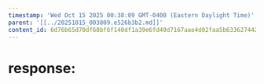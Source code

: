 ```yaml
---
timestamp: 'Wed Oct 15 2025 00:38:09 GMT-0400 (Eastern Daylight Time)'
parent: '[[../20251015_003809.e526b3b2.md]]'
content_id: 6d76b65d70df68bf6f140df1a39e6fd49d7167aae4d02faa5b63362744266256
---
```


# response:
